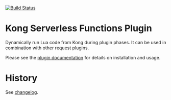 [![Build Status](https://travis-ci.com/Kong/kong-plugin-serverless-functions.svg?branch=master)](https://travis-ci.com/Kong/kong-plugin-serverless-functions)

# Kong Serverless Functions Plugin

Dynamically run Lua code from Kong during plugin phases. It can be used in
combination with other request plugins.

Please see the [plugin documentation][docs] for details on installation and
usage.

# History

See [changelog](https://github.com/Kong/kong-plugin-serverless-functions/blob/master/CHANGELOG.md).

[docs]: https://docs.konghq.com/plugins/serverless-functions/
